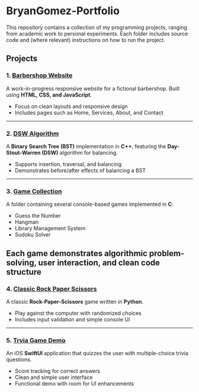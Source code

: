 # BryanGomez-Portfolio

This repository contains a collection of my programming projects, ranging from academic work to personal experiments. Each folder includes source code and (where relevant) instructions on how to run the project.

## Projects

### 1. [Barbershop Website](BryanGomez-Portfolio/Barbershop_Website)
A work-in-progress responsive website for a fictional barbershop. Built using **HTML, CSS, and JavaScript**.  
- Focus on clean layouts and responsive design  
- Includes pages such as Home, Services, About, and Contact
------
### 2. [DSW Algorithm](BryanGomez-Portfolio/DSW-Algorithm)
A **Binary Search Tree (BST)** implementation in **C++**, featuring the **Day-Stout-Warren (DSW)** algorithm for balancing.  
- Supports insertion, traversal, and balancing  
- Demonstrates before/after effects of balancing a BST
------
### 3. [Game Collection](BryanGomez-Portfolio/Games)
A folder containing several console-based games implemented in **C**:  
- Guess the Number  
- Hangman  
- Library Management System  
- Sudoku Solver

Each game demonstrates algorithmic problem-solving, user interaction, and clean code structure
------
### 4. [Classic Rock Paper Scissors](BryanGomez-Portfolio/Rock_Paper_Scissors)
A classic **Rock-Paper-Scissors** game written in **Python**.  
- Play against the computer with randomized choices  
- Includes input validation and simple console UI
------
### 5. [Trvia Game Demo](BryanGomez-Portfolio/TriviaGameDemo)
An iOS **SwiftUI** application that quizzes the user with multiple-choice trivia questions.  
- Score tracking for correct answers  
- Clean and simple user interface  
- Functional demo with room for UI enhancements
